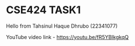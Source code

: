 # CSE424 TASK1

Hello from Tahsinul Haque Dhrubo (22341077)

YouTube video link - https://youtu.be/fR5YBIkgkqQ

